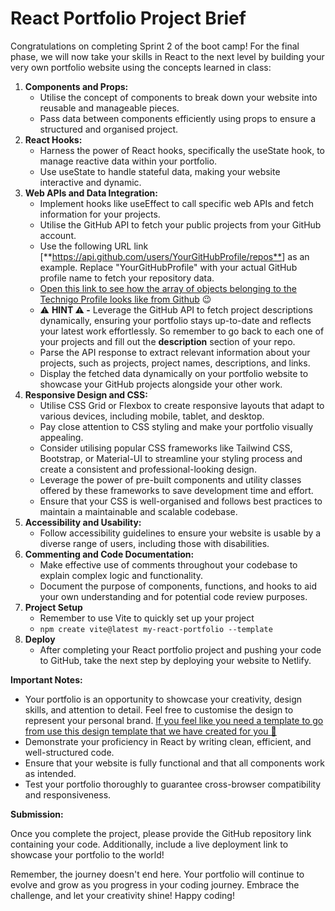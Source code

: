 **React Portfolio Project Brief**
=================================

Congratulations on completing Sprint 2 of the boot camp! For the final phase, we will now take your skills in React to the next level by building your very own portfolio website using the concepts learned in class:

1.  **Components and Props:**
    -   Utilise the concept of components to break down your website into reusable and manageable pieces.
    -   Pass data between components efficiently using props to ensure a structured and organised project.
2.  **React Hooks:**
    -   Harness the power of React hooks, specifically the useState hook, to manage reactive data within your portfolio.
    -   Use useState to handle stateful data, making your website interactive and dynamic.
3.  **Web APIs and Data Integration:**
    -   Implement hooks like useEffect to call specific web APIs and fetch information for your projects.
    -   Utilise the GitHub API to fetch your public projects from your GitHub account.
    -   Use the following URL link [**<https://api.github.com/users/YourGitHubProfile/repos**>] as an example. Replace "YourGitHubProfile" with your actual GitHub profile name to fetch your repository data.
    -   [Open this link to see how the array of objects belonging to the Technigo Profile looks like from Github](https://api.github.com/users/Technigo/repos) 😉
    -   ⚠️ **HINT ⚠️ -** Leverage the GitHub API to fetch project descriptions dynamically, ensuring your portfolio stays up-to-date and reflects your latest work effortlessly. So remember to go back to each one of your projects and fill out the **description** section of your repo.
    -   Parse the API response to extract relevant information about your projects, such as projects, project names, descriptions, and links.
    -   Display the fetched data dynamically on your portfolio website to showcase your GitHub projects alongside your other work.
4.  **Responsive Design and CSS:**
    -   Utilise CSS Grid or Flexbox to create responsive layouts that adapt to various devices, including mobile, tablet, and desktop.
    -   Pay close attention to CSS styling and make your portfolio visually appealing.
    -   Consider utilising popular CSS frameworks like Tailwind CSS, Bootstrap, or Material-UI to streamline your styling process and create a consistent and professional-looking design.
    -   Leverage the power of pre-built components and utility classes offered by these frameworks to save development time and effort.
    -   Ensure that your CSS is well-organised and follows best practices to maintain a maintainable and scalable codebase.
5.  **Accessibility and Usability:**
    -   Follow accessibility guidelines to ensure your website is usable by a diverse range of users, including those with disabilities.
6.  **Commenting and Code Documentation:**
    -   Make effective use of comments throughout your codebase to explain complex logic and functionality.
    -   Document the purpose of components, functions, and hooks to aid your own understanding and for potential code review purposes.
7.  **Project Setup**
    -   Remember to use Vite to quickly set up your project
    -   `npm create vite@latest my-react-portfolio --template`
8.  **Deploy**
    -   After completing your React portfolio project and pushing your code to GitHub, take the next step by deploying your website to Netlify.

**Important Notes:**

-   Your portfolio is an opportunity to showcase your creativity, design skills, and attention to detail. Feel free to customise the design to represent your personal brand. [If you feel like you need a template to go from use this design template that we have created for you 👐](https://www.figma.com/file/5KoFymBu6dnyy3wOC4a5Zz/Web-Dev-Portfolio-2023?type=design&mode=design&t=VVF3dqiZzgHwSDUC-0)
-   Demonstrate your proficiency in React by writing clean, efficient, and well-structured code.
-   Ensure that your website is fully functional and that all components work as intended.
-   Test your portfolio thoroughly to guarantee cross-browser compatibility and responsiveness.

**Submission:**

Once you complete the project, please provide the GitHub repository link containing your code. Additionally, include a live deployment link to showcase your portfolio to the world!

Remember, the journey doesn't end here. Your portfolio will continue to evolve and grow as you progress in your coding journey. Embrace the challenge, and let your creativity shine! Happy coding!
